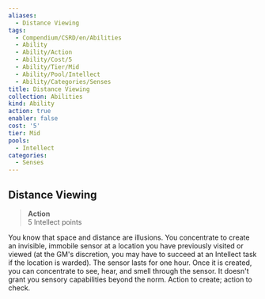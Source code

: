 ```yaml
---
aliases:
  - Distance Viewing
tags:
  - Compendium/CSRD/en/Abilities
  - Ability
  - Ability/Action
  - Ability/Cost/5
  - Ability/Tier/Mid
  - Ability/Pool/Intellect
  - Ability/Categories/Senses
title: Distance Viewing
collection: Abilities
kind: Ability
action: true
enabler: false
cost: '5'
tier: Mid
pools:
  - Intellect
categories:
  - Senses
---
```

## Distance Viewing  
>**Action**  
>5 Intellect points
  
You know that space and distance are illusions. You concentrate to create an invisible, immobile sensor at a location you have previously visited or viewed (at the GM's discretion, you may have to succeed at an Intellect task if the location is warded). The sensor lasts for one hour. Once it is created, you can concentrate to see, hear, and smell through the sensor. It doesn't grant you sensory capabilities beyond the norm. Action to create; action to check.